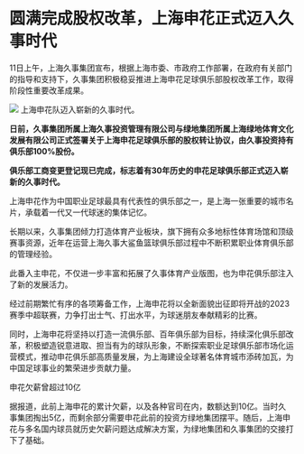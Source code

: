 # 圆满完成股权改革，上海申花正式迈入久事时代

11日上午，上海久事集团宣布，根据上海市委、市政府工作部署，在政府有关部门的指导和支持下，久事集团积极稳妥推进上海申花足球俱乐部股权改革工作，取得阶段性重要改革成果。

![](https://inews.gtimg.com/om_bt/OIj5LDAuDMQl_RqYDkyS6CZGNFCbJ0zlxLtIkIN7yO0ocAA/1000)
上海申花队迈入崭新的久事时代。

**日前，久事集团所属上海久事投资管理有限公司与绿地集团所属上海绿地体育文化发展有限公司正式签署关于上海申花足球俱乐部的股权转让协议，由久事投资持有俱乐部100%股份。**

**俱乐部工商变更登记现已完成，标志着有30年历史的申花足球俱乐部正式迈入崭新的久事时代。**

上海申花作为中国职业足球最具有代表性的俱乐部之一，是上海一张重要的城市名片，承载着一代又一代球迷的集体记忆。

长期以来，久事集团倾力打造体育产业板块，旗下拥有众多地标性体育场馆和顶级赛事资源，近年在运营上海久事大鲨鱼篮球俱乐部过程中不断积累职业体育俱乐部的管理经验。

此番入主申花，不仅进一步丰富和拓展了久事体育产业版图，也为申花俱乐部注入了新的发展活力。

经过前期繁忙有序的各项筹备工作，上海申花将以全新面貌出征即将开战的2023赛季中超联赛，力争打出士气、打出水平，为球迷朋友奉献精彩的比赛。

同时，上海申花将坚持以打造一流俱乐部、百年俱乐部为目标，持续深化俱乐部改革，积极塑造锐意进取、担当有为的球队形象，不断探索职业足球俱乐部市场化运营模式，推动申花俱乐部高质量发展，为上海建设全球著名体育城市添砖加瓦，为中国足球事业的繁荣进步贡献力量。

申花欠薪曾超过10亿

据报道，此前上海申花的累计欠薪，以及各种官司在内，数额达到10亿。当时久事集团掏出5亿，而剩余部分需要申花此前的投资方绿地集团摆平。随后，上海申花与多名国内球员就历史欠薪问题达成解决方案，为绿地集团和久事集团的交接打下了基础。

